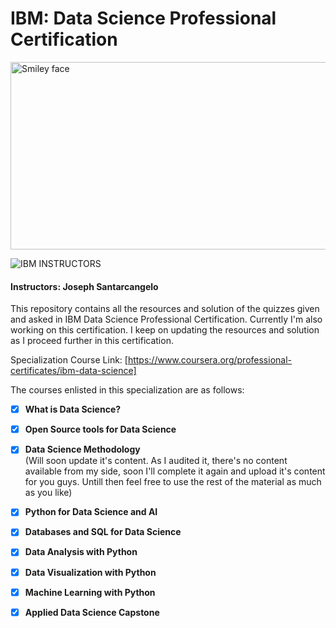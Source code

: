 # IBM: Data Science Professional Certification

<img src="https://i.imgur.com/YCFnjvg.png" alt="Smiley face" height="300" width="600">

![IBM](http://i.imgur.com/Qktqnu1.png) INSTRUCTORS
#### Instructors: Joseph Santarcangelo
This repository contains all the resources and solution of the quizzes given and asked in IBM Data Science Professional Certification.
Currently I'm also working on this certification. I keep on updating the resources and solution as I proceed further in this certification.

Specialization Course Link: [https://www.coursera.org/professional-certificates/ibm-data-science]

The courses enlisted in this specialization are as follows:

- [x] __What is Data Science?__

- [x] __Open Source tools for Data Science__

- [x] __Data Science Methodology__ <br>(Will soon update it's content. As I audited it, there's no content available from my side, soon I'll complete it again and upload it's content for you guys. Untill then feel free to use the rest of the material as much as you like)

- [x] __Python for Data Science and AI__

- [x] __Databases and SQL for Data Science__

- [x] __Data Analysis with Python__

- [x] __Data Visualization with Python__

- [x] __Machine Learning with Python__

- [x] __Applied Data Science Capstone__
